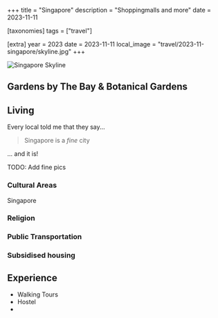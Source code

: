 +++
title = "Singapore"
description = "Shoppingmalls and more"
date = 2023-11-11

[taxonomies]
tags = ["travel"]

[extra]
year = 2023
date = 2023-11-11
local_image = "travel/2023-11-singapore/skyline.jpg"
+++

![Singapore Skyline](skyline.jpg)



## Gardens by The Bay &amp; Botanical Gardens

## Living

Every local told me that they say...

> Singapore is a _fine_ city

... and it is!

TODO: Add fine pics


### Cultural Areas

Singapore 

### Religion

### Public Transportation

### Subsidised housing



## Experience

- Walking Tours
- Hostel
- 
